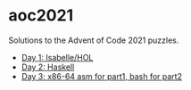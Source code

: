# aoc2021

Solutions to the Advent of Code 2021 puzzles.

 - [Day 1: Isabelle/HOL](day1)
 - [Day 2: Haskell](day2)
 - [Day 3: x86-64 asm for part1, bash for part2](day3)
